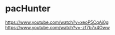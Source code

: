 # pacHunter

https://www.youtube.com/watch?v=xeoP5CqAi0g
https://www.youtube.com/watch?v=-zf7b7x4Oww
